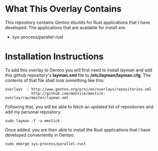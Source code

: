 # What This Overlay Contains

This repository contains Gentoo ebuilds for Rust applications that I have developed. The applications that are
available for install are:

- sys-process/parallel-rust

# Installation Instructions

To add this overlay to Gentoo you will first need to install layman and add this github repository's
**layman.xml** file to **/etc/layman/layman.cfg**. The contents of that file shall look something like this:

    overlays  : http://www.gentoo.org/proj/en/overlays/repositories.xml
                http://github.com/mmstick/mmstick-overlay/raw/master/layman.xml

Following that, you will be able to fetch an updated list of repositories and add my personal repository.

    sudo layman -f -a mmstick

Once added, you are then able to install the Rust applications that I have developed conveniently in Gentoo.

    sudo emerge sys-process/parallel-rust

